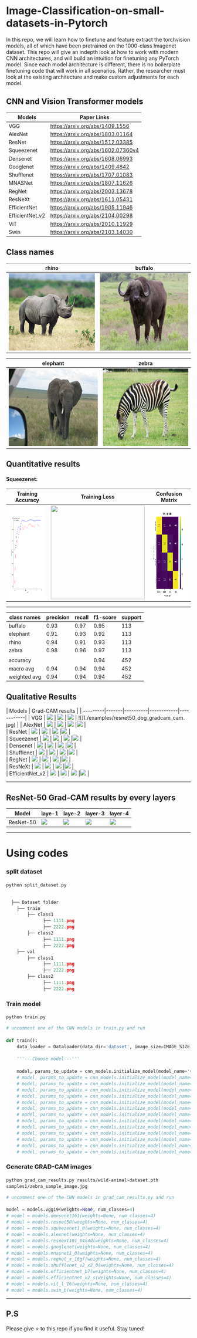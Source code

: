# Image-Classification-on-small-datasets-in-Pytorch
In this repo, we will learn how to finetune and feature extract the torchvision models, all of which have been pretrained on the 1000-class Imagenet dataset. This repo will give an indepth look at how to work with modern CNN architectures, and will build an intuition for finetuning any PyTorch model. Since each model architecture is different, there is no boilerplate finetuning code that will work in all scenarios. Rather, the researcher must look at the existing architecture and make custom adjustments for each model.

## CNN and Vision Transformer models
| Models             | Paper Links                                                                                                                 |
|--------------------|-----------------------------------------------------------------------------------------------------------------------------|
| VGG                | https://arxiv.org/abs/1409.1556                                                                                             |
| AlexNet            | https://arxiv.org/abs/1803.01164                                                                                            |
| ResNet             | https://arxiv.org/abs/1512.03385                                                                                            |
| Squeezenet         | https://arxiv.org/abs/1602.07360v4                                                                                          |
| Densenet           | https://arxiv.org/abs/1608.06993                                                                                            |
| Googlenet          | https://arxiv.org/abs/1409.4842                                                                                             |
| Shufflenet         | https://arxiv.org/abs/1707.01083                                                                                            |
| MNASNet            | https://arxiv.org/abs/1807.11626                                                                                            |
| RegNet             | https://arxiv.org/abs/2003.13678                                                                                            |
| ResNeXt            | https://arxiv.org/abs/1611.05431                                                                                            |
| EfficientNet       | https://arxiv.org/abs/1905.11946                                                                                            |
| EfficientNet_v2    | https://arxiv.org/abs/2104.00298                                                                                            |
| ViT                | https://arxiv.org/abs/2010.11929                                                                                            |
| Swin               | https://arxiv.org/abs/2103.14030                                                                                            |

## Class names

| rhino | buffalo |
| ------|---------|
 <img src="https://github.com/Harry-KIT/Image-Classification-on-small-datasets-in-Pytorch/blob/main/samples1/rhino_sample_image.jpg?raw=true" width="375" height="211"> | <img src="https://github.com/Harry-KIT/Image-Classification-on-small-datasets-in-Pytorch/blob/main/samples1/buffalo_sample_image.jpg?raw=true" width="375" height="211"> |
 
| elephant | zebra |
| ---------|-------|
 <img src="https://github.com/Harry-KIT/Image-Classification-on-small-datasets-in-Pytorch/blob/main/samples1/elephant_sample_image.jpg?raw=true" width="375" height="211"> | <img src="https://github.com/Harry-KIT/Image-Classification-on-small-datasets-in-Pytorch/blob/main/samples1/zebra_sample_image.jpg?raw=true" width="375" height="211"> | 


## Quantitative results
#### Squeezenet:
| Training Accuracy | Training Loss | Confusion Matrix |
| -----------------|-----------------------|-----------------|
| <img src="https://github.com/Harry-KIT/Image-Classification-on-small-datasets-in-Pytorch/blob/main/examples/squeezenet-gradresults/acc.png" width="256" height="256"> | <img src="https://github.com/Harry-KIT/Image-Classification-on-small-datasets-in-Pytorch/blob/main/examples/squeezenet-gradresults/loos.png" width="256" height="256"> |<img src="https://github.com/Harry-KIT/Image-Classification-on-small-datasets-in-Pytorch/blob/main/examples/squeezenet-gradresults/confusion_matrix.png" width="256" height="256"> |

------------

| class names | precision | recall | f1-score | support |
| ------------|-----------|--------|----------|---------|
| buffalo     |   0.93    |  0.97  |  0.95    |   113   |
| elephant    |   0.91    |  0.93  |  0.92    |   113   |
| rhino       |   0.94    |  0.91  |  0.93    |   113   |
| zebra       |   0.98    |  0.96  |  0.97    |   113   |
||
| accuracy    |           |        |  0.94    |   452   |
| macro avg   |   0.94    |  0.94  |  0.94    |   452   |
| weighted avg|   0.94    |  0.94  |  0.94    |   452   |

## Qualitative Results

| Models  |            Grad-CAM results                 |
| ---------|-------|----------|------------|------------|
| VGG             | ![](./examples/resnet50_dog_gradcam_cam.jpg) | ![](./examples/resnet50_dog_gradcam_cam.jpg) | ![](./examples/resnet50_dog_gradcam_cam.jpg) | ![](./examples/resnet50_dog_gradcam_cam.
jpg) |
| AlexNet         | ![](./examples/resnet50_dog_gradcam_cam.jpg) | ![](./examples/resnet50_dog_gradcam_cam.jpg) | ![](./examples/resnet50_dog_gradcam_cam.jpg) |![](./examples/resnet50_dog_gradcam_cam.jpg) |                                                                                        
| ResNet          | ![](./examples/resnet50_dog_gradcam_cam.jpg) | ![](./examples/resnet50_dog_gradcam_cam.jpg) | ![](./examples/resnet50_dog_gradcam_cam.jpg) |![](./examples/resnet50_dog_gradcam_cam.jpg) |                                                                                          
| Squeezenet      | ![](./examples/resnet50_dog_gradcam_cam.jpg) | ![](./examples/resnet50_dog_gradcam_cam.jpg) | ![](./examples/resnet50_dog_gradcam_cam.jpg) |![](./examples/resnet50_dog_gradcam_cam.jpg) |                                                                                       
| Densenet        | ![](./examples/resnet50_dog_gradcam_cam.jpg) | ![](./examples/resnet50_dog_gradcam_cam.jpg) | ![](./examples/resnet50_dog_gradcam_cam.jpg) |![](./examples/resnet50_dog_gradcam_cam.jpg) |                                                                                           
| Shufflenet      | ![](./examples/resnet50_dog_gradcam_cam.jpg) | ![](./examples/resnet50_dog_gradcam_cam.jpg) | ![](./examples/resnet50_dog_gradcam_cam.jpg) |![](./examples/resnet50_dog_gradcam_cam.jpg) |                                                                                          
| RegNet          | ![](./examples/resnet50_dog_gradcam_cam.jpg) | ![](./examples/resnet50_dog_gradcam_cam.jpg) | ![](./examples/resnet50_dog_gradcam_cam.jpg) |![](./examples/resnet50_dog_gradcam_cam.jpg) |                                                                                           
| ResNeXt         | ![](./examples/resnet50_dog_gradcam_cam.jpg) | ![](./examples/resnet50_dog_gradcam_cam.jpg) | ![](./examples/resnet50_dog_gradcam_cam.jpg) |![](./examples/resnet50_dog_gradcam_cam.jpg) |                                                                                           
| EfficientNet_v2 | ![](./examples/resnet50_dog_gradcam_cam.jpg) | ![](./examples/resnet50_dog_gradcam_cam.jpg) | ![](./examples/resnet50_dog_gradcam_cam.jpg) |![](./examples/resnet50_dog_gradcam_cam.jpg) |                                                                                           



----------
## ResNet-50 Grad-CAM results by every layers
| Model     | laye-1 | laye-2 | layer-3 | layer-4 |
| --------- |--------|--------|---------|---------|
| ResNet-50 | ![](./examples/resnet50_dog_gradcam_cam.jpg) | ![](./examples/resnet50_dog_gradcam_cam.jpg) | ![](./examples/resnet50_dog_gradcam_cam.jpg) |![](./examples/resnet50_dog_gradcam_cam.jpg) |

----------

# Using codes

### split dataset
`python split_dataset.py`

```python

  ├── Dataset folder 
    ├── train
        ├── class1
              ├── 1111.png
              ├── 2222.png
        ├── class2
              ├── 1111.png
              ├── 2222.png
    ├── val
        ├── class1
              ├── 1111.png
              ├── 2222.png
        ├── class2
              ├── 1111.png
              ├── 2222.png
```

### Train model
`python train.py`

```python
# uncomment one of the CNN models in train.py and run 

def train():
    data_loader = Dataloader(data_dir='dataset', image_size=IMAGE_SIZE, batch_size=32)

    '''---Choose model---'''

    model, params_to_update = cnn_models.initialize_model(model_name='vgg', num_classes=4, feature_extract=True)
    # model, params_to_update = cnn_models.initialize_model(model_name='densenet', num_classes=4, feature_extract=True)
    # model, params_to_update = cnn_models.initialize_model(model_name='resnet', num_classes=4, feature_extract=True)
    # model, params_to_update = cnn_models.initialize_model(model_name='squeezenet', num_classes=4, feature_extract=True)
    # model, params_to_update = cnn_models.initialize_model(model_name='alexnet', num_classes=4, feature_extract=True)
    # model, params_to_update = cnn_models.initialize_model(model_name='resnext', num_classes=4, feature_extract=True)
    # model, params_to_update = cnn_models.initialize_model(model_name='googlenet', num_classes=4, feature_extract=True)
    # model, params_to_update = cnn_models.initialize_model(model_name='mnasnet', num_classes=4, feature_extract=True)
    # model, params_to_update = cnn_models.initialize_model(model_name='regnet', num_classes=4, feature_extract=True)
    # model, params_to_update = cnn_models.initialize_model(model_name='shufflenet', num_classes=4, feature_extract=True)
    # model, params_to_update = cnn_models.initialize_model(model_name='efficientnet_b7', num_classes=4, feature_extract=True)
    # model, params_to_update = cnn_models.initialize_model(model_name='efficientnet_v2', num_classes=4, feature_extract=True)
    # model, params_to_update = cnn_models.initialize_model(model_name='ViT', num_classes=4, feature_extract=True)
    # model, params_to_update = cnn_models.initialize_model(model_name='Swin', num_classes=4, feature_extract=True)
```

### Generate GRAD-CAM images
`python grad_cam_results.py results/wild-animal-dataset.pth samples1/zebra_sample_image.jpg`

```python
# uncomment one of the CNN models in grad_cam_results.py and run 

model = models.vgg19(weights=None, num_classes=4)
# model = models.densenet161(weights=None, num_classes=4)
# model = models.resnet50(weights=None, num_classes=4)
# model = models.squeezenet1_0(weights=None, num_classes=4)
# model = models.alexnet(weights=None, num_classes=4)
# model = models.resnext101_64x4d(weights=None, num_classes=4)
# model = models.googlenet(weights=None, num_classes=4)
# model = models.mnasnet1_0(weights=None, num_classes=4)
# model = models.regnet_x_16gf(weights=None, num_classes=4)
# model = models.shufflenet_v2_x2_0(weights=None, num_classes=4)
# model = models.efficientnet_b7(weights=None, num_classes=4)
# model = models.efficientnet_v2_s(weights=None, num_classes=4)
# model = models.vit_l_16(weights=None, num_classes=4)
# model = models.swin_b(weights=None, num_classes=4)
```

----------

## P.S
Please give ⭐ to this repo if you find it useful. Stay tuned!
